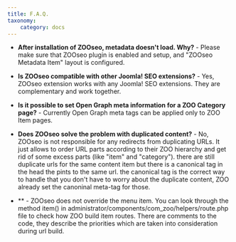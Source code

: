 ```yaml
---
title: F.A.Q.
taxonomy:
    category: docs
---
```


* **After installation of ZOOseo, metadata doesn't load. Why?** - Please make sure that ZOOseo plugin is enabled and setup, and "ZOOseo Metadata Item" layout is configured.

* **Is ZOOseo compatible with other Joomla! SEO extensions?** - Yes, ZOOseo extension works with any Joomla! SEO extensions. They are complementary and work together.

* **Is it possible to set Open Graph meta information for a ZOO Category page?** - Currently Open Graph meta tags can be applied only to ZOO Item pages.

* **Does ZOOseo solve the problem with duplicated content?** - No, ZOOseo is not responsible for any redirects from duplicating URLs. It just allows to order URL parts according to their ZOO hierarchy and get rid of some excess parts (like "item" and "category").
 there are still duplicate urls for the same content item but there is a canonical tag in the head the pints to the same url.
the canonical tag is the correct way to handle that
you don't have to worry about the duplicate content, ZOO already set the canoninal meta-tag for those. 

* ** - ZOOseo does not override the menu item. You can look through the method item() in administrator/components/com_zoo/helpers/route.php file to check how ZOO build item routes. There are comments to the code, they describe the priorities which are taken into consideration during url build.
